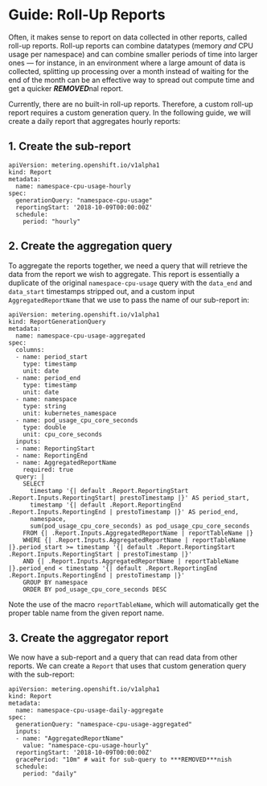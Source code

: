# Guide: Roll-Up Reports

Often, it makes sense to report on data collected in other reports, called roll-up reports. Roll-up reports can combine datatypes (memory *and* CPU usage per namespace) and can combine smaller periods of time into larger ones — for instance, in an environment where a large amount of data is collected, splitting up processing over a month instead of waiting for the end of the month can be an effective way to spread out compute time and get a quicker ***REMOVED***nal report.

Currently, there are no built-in roll-up reports. Therefore, a custom roll-up report requires a custom generation query. In the following guide, we will create a daily report that aggregates hourly reports:

## 1. Create the sub-report

```
apiVersion: metering.openshift.io/v1alpha1
kind: Report
metadata:
  name: namespace-cpu-usage-hourly
spec:
  generationQuery: "namespace-cpu-usage"
  reportingStart: '2018-10-09T00:00:00Z'
  schedule:
    period: "hourly"
```

## 2. Create the aggregation query

To aggregate the reports together, we need a query that will retrieve the data from the report we wish to aggregate. This report is essentially a duplicate of the original `namespace-cpu-usage` query with the `data_end` and `data_start` timestamps stripped out, and a custom input `AggregatedReportName` that we use to pass the name of our sub-report in:

```
apiVersion: metering.openshift.io/v1alpha1
kind: ReportGenerationQuery
metadata:
  name: namespace-cpu-usage-aggregated
spec:
  columns:
  - name: period_start
    type: timestamp
    unit: date
  - name: period_end
    type: timestamp
    unit: date
  - name: namespace
    type: string
    unit: kubernetes_namespace
  - name: pod_usage_cpu_core_seconds
    type: double
    unit: cpu_core_seconds
  inputs:
  - name: ReportingStart
  - name: ReportingEnd
  - name: AggregatedReportName
    required: true
  query: |
    SELECT
      timestamp '{| default .Report.ReportingStart .Report.Inputs.ReportingStart| prestoTimestamp |}' AS period_start,
      timestamp '{| default .Report.ReportingEnd .Report.Inputs.ReportingEnd | prestoTimestamp |}' AS period_end,
      namespace,
      sum(pod_usage_cpu_core_seconds) as pod_usage_cpu_core_seconds
    FROM {| .Report.Inputs.AggregatedReportName | reportTableName |}
    WHERE {| .Report.Inputs.AggregatedReportName | reportTableName |}.period_start >= timestamp '{| default .Report.ReportingStart .Report.Inputs.ReportingStart | prestoTimestamp |}'
    AND {| .Report.Inputs.AggregatedReportName | reportTableName |}.period_end < timestamp '{| default .Report.ReportingEnd .Report.Inputs.ReportingEnd | prestoTimestamp |}'
    GROUP BY namespace
    ORDER BY pod_usage_cpu_core_seconds DESC
```

Note the use of the macro `reportTableName`, which will automatically get the proper table name from the given report name.

## 3. Create the aggregator report

We now have a sub-report and a query that can read data from other reports. We can create a `Report` that uses that custom generation query with the sub-report:

```
apiVersion: metering.openshift.io/v1alpha1
kind: Report
metadata:
  name: namespace-cpu-usage-daily-aggregate
spec:
  generationQuery: "namespace-cpu-usage-aggregated"
  inputs:
  - name: "AggregatedReportName"
    value: "namespace-cpu-usage-hourly"
  reportingStart: '2018-10-09T00:00:00Z'
  gracePeriod: "10m" # wait for sub-query to ***REMOVED***nish
  schedule:
    period: "daily"
```
